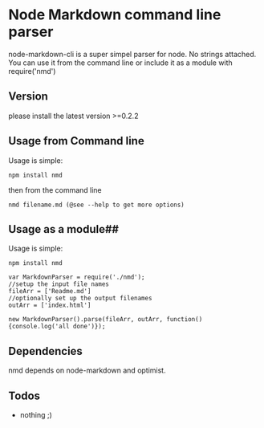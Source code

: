 # Node Markdown command line parser  #

node-markdown-cli is a super simpel parser for node. No strings attached. You can use it from the command line or include it as a module with require('nmd')

## Version ##

please install the latest version >=0.2.2

## Usage from Command line ##

Usage is simple:

    npm install nmd
    
then from the command line

    nmd filename.md (@see --help to get more options)

## Usage as a module##

Usage is simple:

    npm install nmd

    var MarkdownParser = require('./nmd');
    //setup the input file names
    fileArr = ['Readme.md']
    //optionally set up the output filenames
    outArr = ['index.html']
    
    new MarkdownParser().parse(fileArr, outArr, function(){console.log('all done')});


## Dependencies ##

nmd depends on node-markdown and optimist.



## Todos ##

* nothing ;)